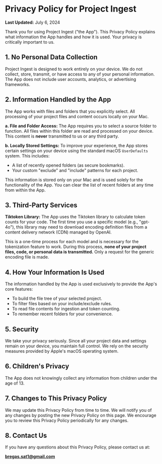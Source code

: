 # Privacy Policy for Project Ingest

**Last Updated:** July 6, 2024

Thank you for using Project Ingest ("the App"). This Privacy Policy explains what information the App handles and how it is used. Your privacy is critically important to us.

## 1. No Personal Data Collection

Project Ingest is designed to work entirely on your device. We do not collect, store, transmit, or have access to any of your personal information. The App does not include user accounts, analytics, or advertising frameworks.

## 2. Information Handled by the App

The App works with files and folders that you explicitly select. All processing of your project files and content occurs locally on your Mac.

**a. File and Folder Access:**
The App requires you to select a source folder to function. All files within this folder are read and processed on your device. This content is **never** transmitted to us or any third party.

**b. Locally Stored Settings:**
To improve your experience, the App stores certain settings on your device using the standard macOS `UserDefaults` system. This includes:
- A list of recently opened folders (as secure bookmarks).
- Your custom "exclude" and "include" patterns for each project.

This information is stored only on your Mac and is used solely for the functionality of the App. You can clear the list of recent folders at any time from within the App.

## 3. Third-Party Services

**Tiktoken Library:**
The App uses the Tiktoken library to calculate token counts for your code. The first time you use a specific model (e.g., "gpt-4o"), this library may need to download encoding definition files from a content delivery network (CDN) managed by OpenAI.

This is a one-time process for each model and is necessary for the tokenization feature to work. During this process, **none of your project files, code, or personal data is transmitted.** Only a request for the generic encoding file is made.

## 4. How Your Information Is Used

The information handled by the App is used exclusively to provide the App's core features:
- To build the file tree of your selected project.
- To filter files based on your include/exclude rules.
- To read file contents for ingestion and token counting.
- To remember recent folders for your convenience.

## 5. Security

We take your privacy seriously. Since all your project data and settings remain on your device, you maintain full control. We rely on the security measures provided by Apple's macOS operating system.

## 6. Children's Privacy

The App does not knowingly collect any information from children under the age of 13.

## 7. Changes to This Privacy Policy

We may update this Privacy Policy from time to time. We will notify you of any changes by posting the new Privacy Policy on this page. We encourage you to review this Privacy Policy periodically for any changes.

## 8. Contact Us

If you have any questions about this Privacy Policy, please contact us at:

**bregas.sat1@gmail.com**

